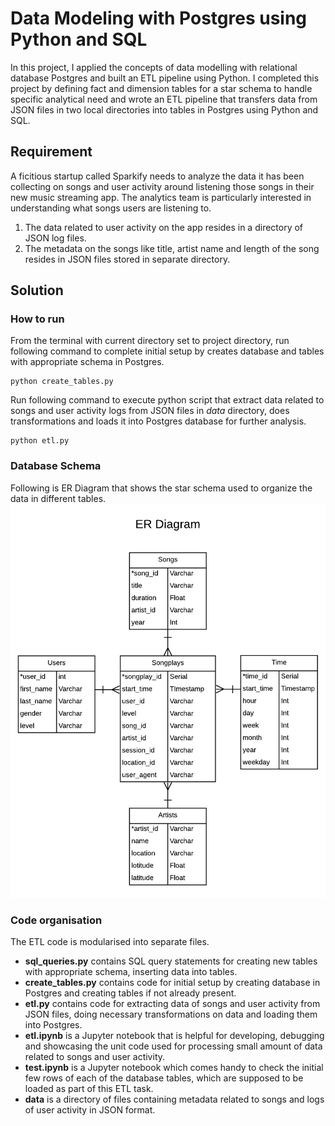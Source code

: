 # Data Modeling with Postgres using Python and SQL  
In this project, I applied the concepts of data modelling with relational database Postgres and built an ETL pipeline using Python. I completed this project by defining fact and dimension tables for a star schema to handle specific analytical need and wrote an ETL pipeline that transfers data from JSON files in two local directories into tables in Postgres using Python and SQL.  

## Requirement
A ficitious startup called Sparkify needs to analyze the data it has been collecting on songs and user activity around listening those songs in their new music streaming app. The analytics team is particularly interested in understanding what songs users are listening to.  
 1. The data related to user activity on the app resides in a directory of JSON log files.  
 2. The metadata on the songs like title, artist name and length of the song resides in JSON files stored in separate directory.  

## Solution  
###  How to run  
From the terminal with current directory set to project directory, run following command to complete initial setup by creates database and tables with appropriate schema in Postgres.  

    python create_tables.py  
Run following command to execute python script that extract data related to songs and user activity logs from JSON files in *data* directory, does transformations and loads it into Postgres database for further analysis.  

    python etl.py  
### Database Schema
Following is ER Diagram that shows the star schema used to organize the data in different tables.  
![ER Diagram](ERD.png)  

### Code organisation  
The ETL code is modularised into separate files.  
 - **sql_queries.py** contains SQL query statements for creating new tables with appropriate schema, inserting data into tables.  
 - **create_tables.py** contains code for initial setup by creating database in Postgres and creating tables if not already present.  
 - **etl.py** contains code for extracting data of songs and user activity from JSON files, doing necessary transformations on data and loading them into Postgres.    
 - **etl.ipynb** is a Jupyter notebook that is helpful for developing, debugging and showcasing the unit code used for processing small amount of data related to songs and user activity.  
 - **test.ipynb** is a Jupyter notebook which comes handy to check the initial few rows of each of the database tables, which are supposed to be loaded as part of this ETL task.  
 - **data** is a directory of files containing metadata related to songs and logs of user activity in JSON format.  
